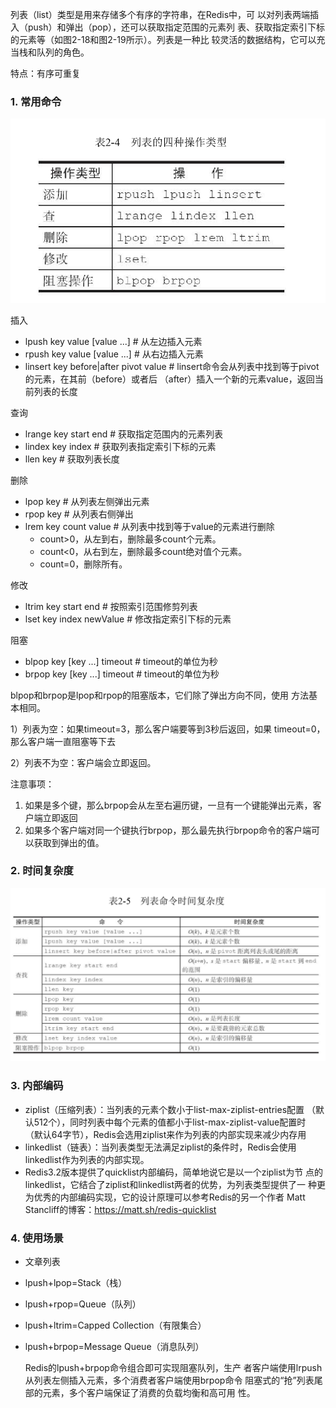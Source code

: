 列表（list）类型是用来存储多个有序的字符串，在Redis中，可 以对列表两端插入（push）和弹出（pop），还可以获取指定范围的元素列 表、获取指定索引下标的元素等（如图2-18和图2-19所示）。列表是一种比
较灵活的数据结构，它可以充当栈和队列的角色。

特点：有序可重复

### 1. 常用命令

![1540393798868](assets/1540393798868.png)

插入

- lpush key value [value ...]  #  从左边插入元素
- rpush key value [value ...] #  从右边插入元素
- linsert key before|after pivot value # linsert命令会从列表中找到等于pivot的元素，在其前（before）或者后 （after）插入一个新的元素value，返回当前列表的长度

查询

- lrange key start end # 获取指定范围内的元素列表
- lindex key index # 获取列表指定索引下标的元素
- llen key #  获取列表长度

删除

- lpop key # 从列表左侧弹出元素
- rpop key # 从列表右侧弹出
- lrem key count value #  从列表中找到等于value的元素进行删除
  - count>0，从左到右，删除最多count个元素。
  - count<0，从右到左，删除最多count绝对值个元素。
  - count=0，删除所有。

修改

- ltrim key start end # 按照索引范围修剪列表
- lset key index newValue # 修改指定索引下标的元素

阻塞

- blpop key [key ...] timeout  # timeout的单位为秒
- brpop key [key ...] timeout  # timeout的单位为秒

blpop和brpop是lpop和rpop的阻塞版本，它们除了弹出方向不同，使用 方法基本相同。

1）列表为空：如果timeout=3，那么客户端要等到3秒后返回，如果 timeout=0，那么客户端一直阻塞等下去

2）列表不为空：客户端会立即返回。

注意事项：

1. 如果是多个键，那么brpop会从左至右遍历键，一旦有一个键能弹出元素，客户端立即返回
2. 如果多个客户端对同一个键执行brpop，那么最先执行brpop命令的客户端可以获取到弹出的值。

### 2. 时间复杂度

![1540395030301](assets/1540395030301.png)

### 3. 内部编码

- ziplist（压缩列表）：当列表的元素个数小于list-max-ziplist-entries配置 （默认512个），同时列表中每个元素的值都小于list-max-ziplist-value配置时 （默认64字节），Redis会选用ziplist来作为列表的内部实现来减少内存用
- linkedlist（链表）：当列表类型无法满足ziplist的条件时，Redis会使用 linkedlist作为列表的内部实现。
- Redis3.2版本提供了quicklist内部编码，简单地说它是以一个ziplist为节 点的linkedlist，它结合了ziplist和linkedlist两者的优势，为列表类型提供了一 种更为优秀的内部编码实现，它的设计原理可以参考Redis的另一个作者 Matt Stancliff的博客：https://matt.sh/redis-quicklist

### 4. 使用场景

- 文章列表

- lpush+lpop=Stack（栈）

- lpush+rpop=Queue（队列）

- lpush+ltrim=Capped Collection（有限集合）

- lpush+brpop=Message Queue（消息队列）

  Redis的lpush+brpop命令组合即可实现阻塞队列，生产 者客户端使用lrpush从列表左侧插入元素，多个消费者客户端使用brpop命令 阻塞式的“抢”列表尾部的元素，多个客户端保证了消费的负载均衡和高可用
  性。